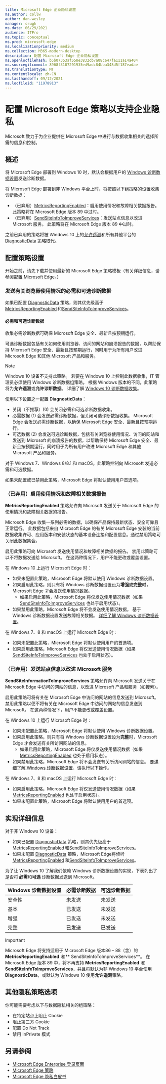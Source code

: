 ```yaml
---
title: Microsoft Edge 企业隐私设置
ms.author: collw
author: dan-wesley
manager: srugh
ms.date: 06/29/2021
audience: ITPro
ms.topic: conceptual
ms.prod: microsoft-edge
ms.localizationpriority: medium
ms.collection: M365-modern-desktop
description: 配置 Microsoft Edge 企业隐私设置
ms.openlocfilehash: b5b07353af558e3832cb7a08c647fa111a14a404
ms.sourcegitcommit: 8968f3107291935ed9adc84bba348d5f187eadae
ms.translationtype: MT
ms.contentlocale: zh-CN
ms.lasthandoff: 09/12/2021
ms.locfileid: "11978913"
---
```

# <a name="configure-microsoft-edge-policies-to-support-enterprise-privacy"></a>配置 Microsoft Edge 策略以支持企业隐私

Microsoft 致力于为企业提供在 Microsoft Edge 中进行与数据收集相关的选择所需的信息和控制。

## <a name="overview"></a>概述

将 Microsoft Edge 部署到 Windows 10 时，默认会根据用户的 [Windows 诊断数据设置](/windows/privacy/configure-windows-diagnostic-data-in-your-organization)发送诊断数据。

将 Microsoft Edge 部署到非 Windows 平台上时，将按照以下组策略的设置收集诊断数据：

- （已弃用）[MetricsReportingEnabled](./microsoft-edge-policies.md#metricsreportingenabled)：启用使用情况和故障相关数据报告。 此策略将在 Microsoft Edge 版本 89 中过时。
- （已弃用）[SendSiteInfoToImproveServices](./microsoft-edge-policies.md#sendsiteinfotoimproveservices)：发送站点信息以改进 Microsoft 服务。 此策略将在 Microsoft Edge 版本 89 中过时。

之前已弃用的策略将被 Windows 10 上的[允许遥测](/windows/privacy/configure-windows-diagnostic-data-in-your-organization)和所有其他平台的[DiagnosticData](./microsoft-edge-policies.md#diagnosticdata) 策略取代。  

## <a name="configure-policy-settings"></a>配置策略设置

开始之前，请先下载并使用最新的 Microsoft Edge 策略模板（有关详细信息，请参阅[配置 Microsoft Edge](configure-microsoft-edge.md)。）

### <a name="send-required-and-optional-diagnostic-data-about-browser-usage"></a>发送有关浏览器使用情况的必需和可选诊断数据

如果已配置 [DiagnosticData](./microsoft-edge-policies.md#diagnosticdata) 策略，则其优先级高于 [MetricsReportingEnabled](./microsoft-edge-policies.md#metricsreportingenabled) 和[SendSiteInfoToImproveServices](./microsoft-edge-policies.md#sendsiteinfotoimproveservices)。

#### <a name="required-and-optional-diagnostic-data"></a>必需和可选诊断数据

收集必需诊断数据可确保 Microsoft Edge 安全、最新且按预期运行。

可选诊断数据包括有关如何使用浏览器、访问的网站和崩溃报告的数据，以帮助保持 Microsoft Edge 安全、最新且按预期运行，同时用于为所有用户改进 Microsoft Edge 和其他 Microsoft 产品和服务。

> [!NOTE]
> Windows 10 设备不支持此策略。 若要在 Windows 10 上控制此数据收集，IT 管理员必须使用 Windows 诊断数据组策略。 根据 Windows 版本的不同，此策略将为**允许遥测**或**允许诊断数据**。 详细了解 [Windows 10 诊断数据收集](/windows/privacy/configure-windows-diagnostic-data-in-your-organization)。

使用以下设置之一配置 **DiagnosticData**：

- 关闭（不推荐）(0) 会关闭必需和可选诊断数据收集。 
- 必需数据 (1) 会发送必需诊断数据，但关闭可选诊断数据收集。 Microsoft Edge 会发送必需诊断数据，以确保 Microsoft Edge 安全、最新且按预期运行。 
- 可选数据 (2) 会发送可选诊断数据，包括有关浏览器使用情况、访问的网站和发送到 Microsoft 的崩溃报告的数据，以帮助保持 Microsoft Edge 安全、最新且按预期运行，同时用于为所有用户改进 Microsoft Edge 和其他 Microsoft 产品和服务。

对于 Windows 7、Windows 8/8.1 和 macOS，此策略控制向 Microsoft 发送必需和可选数据。

如果未配置或已禁用此策略，Microsoft Edge 将默认使用用户首选项。

### <a name="deprecated-enable-usage-and-crash-related-data-reporting"></a>（已弃用）启用使用情况和故障相关数据报告

**MetricsReportingEnabled** 策略允许向 Microsoft 发送关于 Microsoft Edge 的使用情况和故障相关数据的报告。

Microsoft Edge 收集一系列必需的数据，以确保产品保持最新状态、安全可靠且正常运行。 此数据包括来自 Microsoft Edge 的有关 Microsoft Edge 安装的当前数据收集许可、应用版本和安装状态的基本设备连接和配置信息。通过禁用策略可关闭此数据集合。

启用此策略可向 Microsoft 发送使用情况和故障相关数据的报告。 禁用此策略可以不将数据发送给 Microsoft。 在这两种情况下，用户不能更改或覆盖设置。

在 Windows 10 上运行 Microsoft Edge 时：

- 如果未配置此策略，Microsoft Edge 将默认使用 Windows 诊断数据设置。
- 如果启用此策略，则只有将 Windows 诊断数据设置设为**增强**或**完整**时，Microsoft Edge 才会发送使用情况数据。
  - 如果启用此策略，Microsoft Edge 将仅发送使用情况数据（如果 [SendSiteInfoToImproveServices](./microsoft-edge-policies.md#sendsiteinfotoimproveservices) 也处于启用状态）。
- 如果禁用此策略，Microsoft Edge 将不会发送使用情况数据。 基于 Windows 诊断数据设置发送故障相关数据。 [详细了解 Windows 诊断数据设置](/windows/privacy/configure-windows-diagnostic-data-in-your-organization)。

在 Windows 7、8 和 macOS 上运行 Microsoft Edge 时：

- 如果未配置此策略，Microsoft Edge 将默认使用用户的首选项。
-  如果启用此策略，Microsoft Edge 将仅发送使用情况数据（如果 [SendSiteInfoToImproveServices](./microsoft-edge-policies.md#sendsiteinfotoimproveservices) 也处于启用状态）。

### <a name="deprecated-send-site-information-to-improve-microsoft-services"></a>（已弃用）发送站点信息以改进 Microsoft 服务

**SendSiteInformationToImproveServices** 策略允许向 Microsoft 发送关于在 Microsoft Edge 中访问的网站的信息，以改进 Microsoft 产品和服务（如搜索）。

启用此策略可将有关在 Microsoft Edge 中访问的网站的信息发送到 Microsoft。 禁用此策略以便不将有关在 Microsoft Edge 中访问的网站的信息发送到 Microsoft。 在这两种情况下，用户不能更改或覆盖设置。

在 Windows 10 上运行 Microsoft Edge 时：

- 如果未配置此策略，Microsoft Edge 将默认使用 Windows 诊断数据设置。
- 如果启用此策略，则只有将 Windows 诊断数据设置设为**完整**时，Microsoft Edge 才会发送有关所访问网站的信息。
  - 如果启用此策略，Microsoft Edge 将仅发送使用情况数据（如果 [MetricsReportingEnabled](./microsoft-edge-policies.md#metricsreportingenabled) 也处于启用状态）。 
- 如果禁用此策略，Microsoft Edge 将不会发送有关所访问网站的信息。 要[详细了解 Windows 诊断数据设置](/windows/privacy/configure-windows-diagnostic-data-in-your-organization)，请执行以下操作。

在 Windows 7、8 和 macOS 上运行 Microsoft Edge 时：

- 如果启用此策略，Microsoft Edge 将仅发送使用情况数据（如果 [MetricsReportingEnabled](./microsoft-edge-policies.md#metricsreportingenabled) 也处于启用状态）。
- 如果未配置此策略，Microsoft Edge 将默认使用用户的首选项。

## <a name="implementation-details"></a>实现详细信息

对于非 Windows 10 设备： 
- 如果已配置 [DiagnosticData](./microsoft-edge-policies.md#diagnosticdata) 策略，则其优先级高于 [MetricsReportingEnabled](./microsoft-edge-policies.md#metricsreportingenabled) 和[SendSiteInfoToImproveServices](./microsoft-edge-policies.md#sendsiteinfotoimproveservices)。 
- 如果未配置 [DiagnosticData](./microsoft-edge-policies.md#diagnosticdata) 策略，Microsoft Edge将侦听 [MetricsReportingEnabled](./microsoft-edge-policies.md#metricsreportingenabled) 和[SendSiteInfoToImproveServices](./microsoft-edge-policies.md#sendsiteinfotoimproveservices)。  

为了让 Windows 10 了解我们依赖 Windows 诊断数据设置的实现，下表列出了是否将 **必需**和**可选** 诊断数据发送到 Microsoft。

| Windows 诊断数据设置 | 必需诊断数据  | 可选诊断数据 |
|---------------------------------|-----------------------------------------------|-----------------------------------------------------|
| 安全性                        | 未发送                                      | 未发送                                            |
| 基本                           | 已发送                                      | 未发送                                            |
| 增强                        | 已发送                                          | 未发送                                            |
| 完整                            | 已发送                                          | 已发送                                                |

> [!IMPORTANT]
> Microsoft Edge 将支持适用于 Microsoft Edge 版本86 – 88（含）的 **MetricsReportingEnabled**  和** SendSiteInfoToImproveServices**。 在 Microsoft Edge 版本 89 中，将不再支持 **MetricsReportingEnabled**  和 **SendSiteInfoToImproveServices**，并且将默认为非 Windows 10 平台使用 **DiagnosticData**，或默认为 Windows 10 使用**允许遥测**策略。

## <a name="additional-privacy-policy-options"></a>其他隐私策略选项

你可能需要考虑以下与数据隐私相关的组策略：

- 在特定站点上阻止 Cookie
- 阻止第三方 Cookie
- 配置 Do Not Track
- 禁用 InPrivate 模式

## <a name="see-also"></a>另请参阅

- [Microsoft Edge Enterprise 登录页面](https://aka.ms/EdgeEnterprise)
- [Microsoft Edge 策略](microsoft-edge-policies.md)
- [Microsoft Edge 隐私白皮书](/microsoft-edge/privacy-whitepaper)
